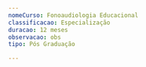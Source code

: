 ```yaml
---
nomeCurso: Fonoaudiologia Educacional
classificacao: Especialização
duracao: 12 meses
observacao: obs
tipo: Pós Graduação

---
```


